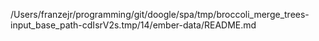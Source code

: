 /Users/franzejr/programming/git/doogle/spa/tmp/broccoli_merge_trees-input_base_path-cdIsrV2s.tmp/14/ember-data/README.md